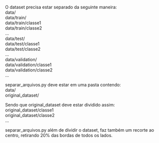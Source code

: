 O dataset precisa estar separado da seguinte maneira:  
data/  
data/train/  
data/train/classe1  
data/train/classe2  
...  
data/test/  
data/test/classe1  
data/test/classe2  
...  
data/validation/  
data/validation/classe1  
data/validation/classe2  
...  

  
separar_arquivos.py deve estar em uma pasta contendo:  
data/  
original_dataset/  
  
Sendo que original_dataset deve estar dividido assim:  
original_dataset/classe1  
original_dataset/classe2  
...  
  
  
separar_arquivos.py além de dividir o dataset, faz também um recorte ao centro, retirando 20% das bordas de todos os lados.  
